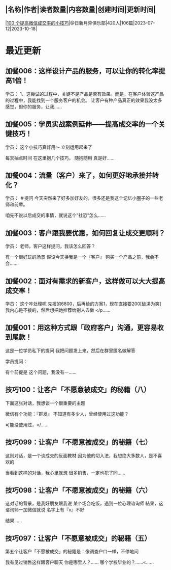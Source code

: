 |名称|作者|读者数量|内容数量|创建时间|更新时间|
---
|[100 个提高微信成交率的小技巧](https://xiaobot.net/p/asdfghjkl?refer=0b133df9-27dc-423b-8101-639049001c13)|@日新月异俱乐部|420人|106篇|2023-07-12|2023-10-18|

# 最近更新
## 加餐006：这样设计产品的服务，可以让你的转化率提高1倍！
学员：
1、这尝试的过程中，关键不是产品是否有效果。而是，在客户体验这产品的过程中，我能找到一个服务客户的机会。 让客户有种产品真正的效果我没太多感觉，但你的服务，让我......
## 加餐005：学员实战案例延伸——提高成交率的一个关键技巧！
学员：
这个小技巧真好用～
立刻运用起来了

每天抽点时间
在这里抱几个技巧，
随抱随用
真是好......
## 加餐004：流量（客户）来了，如何更好地承接并转化？
学员：
＃提问
今天突然来了好多加好友的，很多还是我这个记忆小圈子的一些老师和前辈。

咱先不说以后成交的事情，就说这个“社恐”怎么......
## 加餐003：客户跟我要优惠，如何回复让成交更顺利？
学员：
老师，客户这样提问，我该怎么回答？

有一个很好玩的场景
假设今天换我是一个『客户』
购买一个产品之前，我会不会......
## 加餐002：面对有需求的新客户，这样做可以大大提高成交率！
学员：
这个咋处理呢
先报的6800，后再给的方案1，现在直接要200[破涕为笑]
我内心是不接的，然后想把她推荐给别人去做
</p......
## 加餐001：用这种方式跟「政府客户」沟通，更容易收到尾款！
这是一位学员私下的提问
我把问题发上来，然后在群里匿名做解答

学员提问：

有个前提是
这个问题，我没有一......
## 技巧100：让客户「不愿意被成交」的秘籍（八）
下面这张对话，我想谈一个很重要的主题

微信有个功能：『群发』
不知道有多少人，曾经使用过这功能？

可能没使用过，</......
## 技巧099：让客户「不愿意被成交」的秘籍（七）
这则对话，是一个谈成交的反面教材
因为他的切入法，我想绝大多数人，是不喜欢的

当看到这样的对话，我心里就想
很多销售，一定也犯了同......
## 技巧098：让客户「不愿意被成交」的秘籍（六）
这对话的背景，是我好朋友跟我说
某个场合吃饭，遇到一位心理谘询师
結果，这谘询师一加微信就说
名字上有『x』不好

结果......
## 技巧097：让客户「不愿意被成交」的秘籍（五）
第五个让客户「不愿被成交」的秘籍是：像调查户口一样，不停地问

我有见过销售这样跟客户聊天
你是哪里人？……
哪个学校毕业的？……<......

